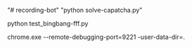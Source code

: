 "# recording-bot" 
"python solve-capatcha.py" 



python test_bingbang-fff.py


chrome.exe --remote-debugging-port=9221  -user-data-dir=.